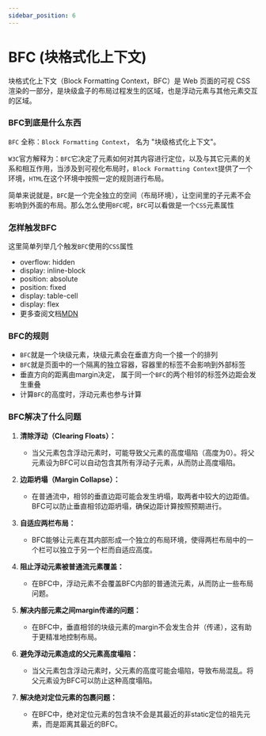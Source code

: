 ```yaml
---
sidebar_position: 6
---
```


# BFC (块格式化上下文)

块格式化上下文（Block Formatting Context，BFC）是 Web 页面的可视 CSS 渲染的一部分，是块级盒子的布局过程发生的区域，也是浮动元素与其他元素交互的区域。

### BFC到底是什么东西

`BFC` 全称：`Block Formatting Context`， 名为 "块级格式化上下文"。

`W3C`官方解释为：`BFC`它决定了元素如何对其内容进行定位，以及与其它元素的关系和相互作用，当涉及到可视化布局时，`Block Formatting Context`提供了一个环境，`HTML`在这个环境中按照一定的规则进行布局。

简单来说就是，`BFC`是一个完全独立的空间（布局环境），让空间里的子元素不会影响到外面的布局。那么怎么使用`BFC`呢，`BFC`可以看做是一个`CSS`元素属性

### 怎样触发BFC

这里简单列举几个触发`BFC`使用的`CSS`属性

- overflow: hidden
- display: inline-block
- position: absolute
- position: fixed
- display: table-cell
- display: flex
- 更多查阅文档[MDN](https://developer.mozilla.org/zh-CN/docs/Web/Guide/CSS/Block_formatting_context)

### BFC的规则

- `BFC`就是一个块级元素，块级元素会在垂直方向一个接一个的排列
- `BFC`就是页面中的一个隔离的独立容器，容器里的标签不会影响到外部标签
- 垂直方向的距离由margin决定， 属于同一个`BFC`的两个相邻的标签外边距会发生重叠
- 计算`BFC`的高度时，浮动元素也参与计算

### BFC解决了什么问题

1. **清除浮动（Clearing Floats）：**
   - 当父元素包含浮动元素时，可能导致父元素的高度塌陷（高度为0）。将父元素设为BFC可以自动包含其所有浮动子元素，从而防止高度塌陷。

2. **边距坍塌（Margin Collapse）：**
   - 在普通流中，相邻的垂直边距可能会发生坍塌，取两者中较大的边距值。BFC可以防止垂直相邻边距坍塌，确保边距计算按照预期进行。

3. **自适应两栏布局：**
   - BFC能够让元素在其内部形成一个独立的布局环境，使得两栏布局中的一个栏可以独立于另一个栏而自适应高度。

4. **阻止浮动元素被普通流元素覆盖：**
   - 在BFC中，浮动元素不会覆盖BFC内部的普通流元素，从而防止一些布局问题。

5. **解决内部元素之间margin传递的问题：**
   - 在BFC中，垂直相邻的块级元素的margin不会发生合并（传递），这有助于更精准地控制布局。

6. **避免浮动元素造成的父元素高度塌陷：**
   - 当父元素包含浮动元素时，父元素的高度可能会塌陷，导致布局混乱。将父元素设为BFC可以防止这种高度塌陷。

7. **解决绝对定位元素的包裹问题：**
   - 在BFC中，绝对定位元素的包含块不会是其最近的非static定位的祖先元素，而是距离其最近的BFC。
